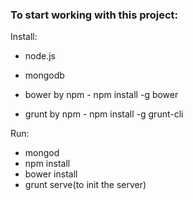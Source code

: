### To start working with this project:

Install:

* node.js

* mongodb

* bower by npm - npm install -g bower
* grunt by npm - npm install -g grunt-cli

Run:

* mongod
* npm install
* bower install
* grunt serve(to init the server)
